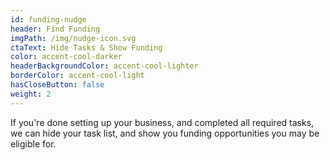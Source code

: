 ```yaml
---
id: funding-nudge
header: Find Funding
imgPath: /img/nudge-icon.svg
ctaText: Hide Tasks & Show Funding
color: accent-cool-darker
headerBackgroundColor: accent-cool-lighter
borderColor: accent-cool-light
hasCloseButton: false
weight: 2
---
```


If you're done setting up your business, and completed all required tasks, we can hide your task list, and show you funding opportunities you may be eligible for.
